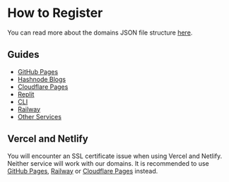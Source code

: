 # How to Register
You can read more about the domains JSON file structure [here](domain-structure).

## Guides
- [GitHub Pages](github_pages)
- [Hashnode Blogs](hashnode)
- [Cloudflare Pages](cloudflare_pages)
- [Replit](replit)
- [CLI](CLI)
- [Railway](railway)
- [Other Services](other)

## Vercel and Netlify
You will encounter an SSL certificate issue when using Vercel and Netlify. Neither service will work with our domains. It is recommended to use [GitHub Pages](https://pages.github.com), [Railway](https://railway.app) or [Cloudflare Pages](https://pages.dev) instead.
